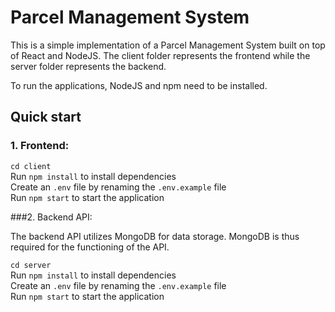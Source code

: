# Parcel Management System

This is a simple implementation of a Parcel Management System built on top of React and NodeJS.
The client folder represents the frontend while the server folder represents the backend.

To run the applications, NodeJS and npm need to be installed.

## Quick start

### 1. Frontend:

`cd client` <br />
Run `npm install` to install dependencies <br />
Create an `.env` file by renaming the `.env.example` file <br />
Run `npm start` to start the application <br />

###2. Backend API:

The backend API utilizes MongoDB for data storage. MongoDB is thus required for the functioning of the API.

`cd server` <br />
Run `npm install` to install dependencies <br />
Create an `.env` file by renaming the `.env.example` file <br />
Run `npm start` to start the application <br />
